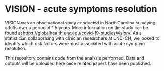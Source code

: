 # VISION - acute symptoms resolution

VISION was an observational study conducted in North Carolina surveying adults over a period of 1.5 years. More information on the study can be found at https://globalhealth.unc.edu/covid-19-studies/vision/. As a statistician collaborating with clinician researchers at UNC-CH, we looked to identify which risk factors were most associated with acute symptom resolution. 

This repository contains code from the analysis performed. Data and outputs will be uploaded here once related papers have been published.




